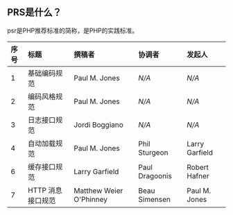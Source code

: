 ## **PRS是什么？**

psr是PHP推荐标准的简称，是PHP的实践标准。 

| 序号 | 标题 | 撰稿者 | 协调者 | 发起人 |
| :--- | :--- | :--- | :--- | :--- |
| 1 | 基础编码规范 | Paul M. Jones | _N/A_ | _N/A_ |
| 2 | 编码风格规范 | Paul M. Jones | _N/A_ | _N/A_ |
| 3 | 日志接口规范 | Jordi Boggiano | _N/A_ | _N/A_ |
| 4 | 自动加载规范 | Paul M. Jones | Phil Sturgeon | Larry Garfield |
| 6 | 缓存接口规范 | Larry Garfield | Paul Dragoonis | Robert Hafner |
| 7 | HTTP 消息接口规范 | Matthew Weier O'Phinney | Beau Simensen | Paul M. Jones |



